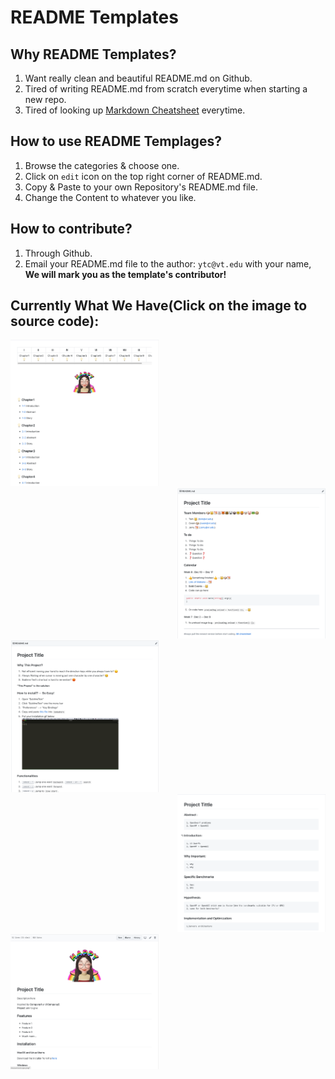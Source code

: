 # README Templates

## Why README Templates?
1. Want really clean and beautiful README.md on Github.
2. Tired of writing README.md from scratch everytime when starting a new repo.
3. Tired of looking up [Markdown Cheatsheet](https://github.com/adam-p/markdown-here/wiki/Markdown-Cheatsheet) everytime. 

## How to use README Templages?
1. Browse the categories & choose one.
2. Click on ```edit``` icon on the top right corner of README.md.
3. Copy & Paste to your own Repository's README.md file.
4. Change the Content to whatever you like.

## How to contribute?
1. Through Github.
2. Email your README.md file to the author: ```ytc@vt.edu``` with your name, <br/>
   <b>We will mark you as the template's contributor!</b>

## Currently What We Have(Click on the image to source code):
<div align="left">
   <a href="https://github.com/OwenYing/README-Templates/blob/master/Book/README.md">
    <img src="./resources/examples/Book1.png" width="47%">
</div> 
<div align="right">
   <a href="https://github.com/OwenYing/README-Templates/blob/master/Calendar/README.md">
    <img src="./resources/examples/Calendar1.png" width="47%">
</div>
<div align="left">
   <a href="https://github.com/OwenYing/README-Templates/blob/master/Personal%20Projects/README.md">
    <img src="./resources/examples/PersonalProject1.png" width="47%">
</div> 
<div align="right">
   <a href="https://github.com/OwenYing/README-Templates/blob/master/Personal%20Projects/Schoole_Project.md">
    <img src="./resources/examples/PersonalProject2.png" width="47%">
</div>
<div align="left">
   <a href="https://github.com/OwenYing/README-Templates/blob/master/Formal%20Project/README.md">
    <img src="./resources/examples/FormalProject1.png" width="47%">
</div> 
 
